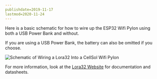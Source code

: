 ```yaml
---
publishdate=2019-11-17
lastmod=2020-11-24
---
```


Here is a basic schematic for how to wire up the ESP32 Wifi Pylon using both a USB Power Bank and without.

If you are using a USB Power Bank, the battery can also be omitted if you choose.

![Schematic of Wiring a Lora32 Into a CellSol Wifi Pylon](../esp32_wifi_schem.png)

For more information, look at the [Lora32 Website](https://heltec.org/project/wifi-lora-32/) for documentation and datasheets.